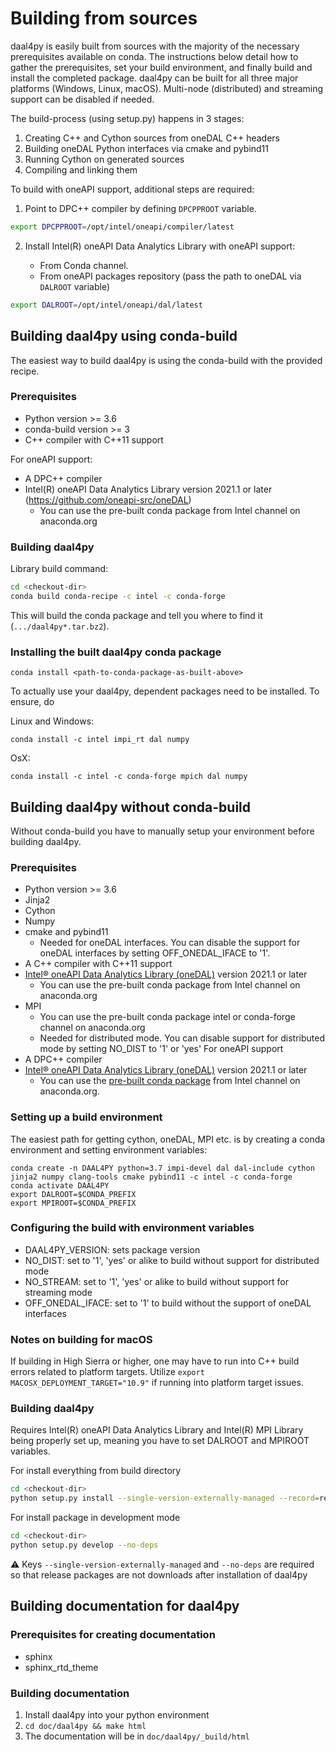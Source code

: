 # Building from sources
daal4py is easily built from sources with the majority of the necessary prerequisites available on conda. The instructions below detail how to gather the prerequisites, set your build environment, and finally build and install the completed package. daal4py can be built for all three major platforms (Windows, Linux, macOS). Multi-node (distributed) and streaming support can be disabled if needed.

The build-process (using setup.py) happens in 3 stages:
1. Creating C++ and Cython sources from oneDAL C++ headers
2. Building oneDAL Python interfaces via cmake and pybind11
3. Running Cython on generated sources
4. Compiling and linking them

To build with oneAPI support, additional steps are required:
1. Point to DPC++ compiler by defining ``DPCPPROOT`` variable.

```bash
export DPCPPROOT=/opt/intel/oneapi/compiler/latest
```
2. Install Intel(R) oneAPI Data Analytics Library with oneAPI support:

    - From Conda channel.
    - From oneAPI packages repository (pass the path to oneDAL via ``DALROOT`` variable)

```bash
export DALROOT=/opt/intel/oneapi/dal/latest
```

## Building daal4py using conda-build
The easiest way to build daal4py is using the conda-build with the provided recipe.

### Prerequisites
* Python version >= 3.6
* conda-build version >= 3
* C++ compiler with C++11 support

For oneAPI support:
* A DPC++ compiler
* Intel(R) oneAPI Data Analytics Library version 2021.1 or later (https://github.com/oneapi-src/oneDAL)
  * You can use the pre-built conda package from Intel channel on anaconda.org

### Building daal4py
Library build command:
```bash
cd <checkout-dir>
conda build conda-recipe -c intel -c conda-forge
```
This will build the conda package and tell you where to find it (```.../daal4py*.tar.bz2```).

### Installing the built daal4py conda package
```
conda install <path-to-conda-package-as-built-above>
```
To actually use your daal4py, dependent packages need to be installed. To ensure, do

Linux and Windows:
```
conda install -c intel impi_rt dal numpy
```
OsX:
```
conda install -c intel -c conda-forge mpich dal numpy
```

## Building daal4py without conda-build
Without conda-build you have to manually setup your environment before building daal4py.

### Prerequisites
* Python version >= 3.6
* Jinja2
* Cython
* Numpy
* cmake and pybind11
  * Needed for oneDAL interfaces. You can disable the support for oneDAL interfaces by setting OFF_ONEDAL_IFACE to '1'.
* A C++ compiler with C++11 support
* [Intel® oneAPI Data Analytics Library (oneDAL)](https://github.com/oneapi-src/oneDAL) version 2021.1 or later
  * You can use the pre-built conda package from Intel channel on anaconda.org
* MPI
  * You can use the pre-built conda package intel or conda-forge channel on anaconda.org
  * Needed for distributed mode. You can disable support for distributed mode by setting NO_DIST to '1' or 'yes'
For oneAPI support
* A DPC++ compiler
* [Intel® oneAPI Data Analytics Library (oneDAL)](https://github.com/oneapi-src/oneDAL) version 2021.1 or later
  * You can use the [pre-built conda package](https://anaconda.org/intel/dal) from Intel channel on anaconda.org.

### Setting up a build environment
The easiest path for getting cython, oneDAL, MPI etc. is by creating a conda environment and setting environment variables:
```
conda create -n DAAL4PY python=3.7 impi-devel dal dal-include cython jinja2 numpy clang-tools cmake pybind11 -c intel -c conda-forge
conda activate DAAL4PY
export DALROOT=$CONDA_PREFIX
export MPIROOT=$CONDA_PREFIX
```

### Configuring the build with environment variables
* DAAL4PY_VERSION: sets package version
* NO_DIST: set to '1', 'yes' or alike to build without support for distributed mode
* NO_STREAM: set to '1', 'yes' or alike to build without support for streaming mode
* OFF_ONEDAL_IFACE: set to '1' to build without the support of oneDAL interfaces

### Notes on building for macOS
If building in High Sierra or higher, one may have to run into C++ build errors related to platform targets. Utilize ```export MACOSX_DEPLOYMENT_TARGET="10.9"``` if running into platform target issues.

### Building daal4py
Requires Intel(R) oneAPI Data Analytics Library and Intel(R) MPI Library being properly set up, meaning you have to set DALROOT and MPIROOT variables.

For install everything from build directory

```bash
cd <checkout-dir>
python setup.py install --single-version-externally-managed --record=record.txt
```

For install package in development mode

```bash
cd <checkout-dir>
python setup.py develop --no-deps
```

⚠️ Keys `--single-version-externally-managed` and `--no-deps` are required so that release packages are not downloads after installation of daal4py

## Building documentation for daal4py
### Prerequisites for creating documentation
* sphinx
* sphinx_rtd_theme

### Building documentation
1. Install daal4py into your python environment
2. ```cd doc/daal4py && make html```
3. The documentation will be in ```doc/daal4py/_build/html```
